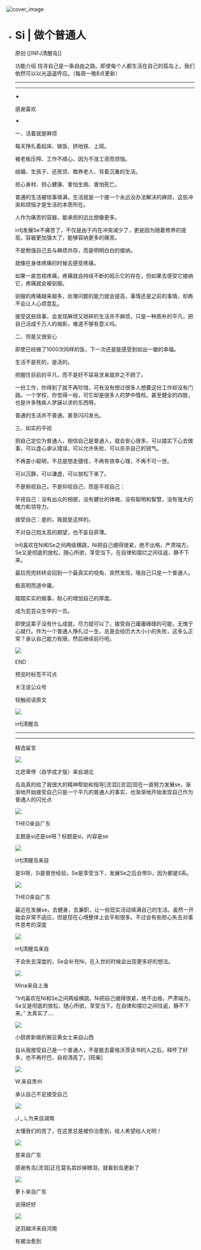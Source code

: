 ![cover_image](http://mmbiz.qpic.cn/mmbiz_jpg/DZCdtia4bJxotMkpAqRo8aJOGNF1NlV2BMqXGFb3F9VTYYopgTftdvjTBImVs1L3ooJ9Trp8o30XIQvC3VYL0Pg/0?wx_fmt=jpeg)

- # Si | 做个普通人
  
  原创 [[INFJ清醒岛]]
  
  功能介绍 找寻自己是一条自由之路。即使每个人都生活在自己的孤岛上，我们依然可以以光遥遥呼应。（每周一晚8点更新）
  
  ---
  
  ---
  
  ✦
  
  感谢喜欢
  
  ✦
  
  一、活着就是麻烦
  
  每天挣扎着起床、做饭、挤地铁、上班。
  
  被老板压榨、工作不顺心、因为不涨工资而烦恼。
  
  结婚、生孩子、还房贷、赡养老人、背着沉重的生活。
  
  担心身材、担心健康、害怕生病、害怕死亡。
  
  普通的生活被琐事填满，生活就是一个接一个永远没办法解决的麻烦，这些冲突和烦恼才是生活的本质所在。
  
  人作为痛苦的容器，能承担的远比想像更多。
  
  infj发展Se不痛苦了，不仅是由于内在冲突减少了，更是因为随着修养的提高，容器更加强大了，能够容纳更多的痛苦。
  
  不是勉强自己去与麻烦共存，而是明明白白的接纳。
  
  就像在身体疼痛的时候去感受疼痛。
  
  如果一直忽视疼痛，疼痛就会持续不断的昭示它的存在，但如果去感受它接纳它，疼痛就会被驯服。
  
  驯服的疼痛越来越多，处理问题的能力就会提高，事情还是之前的事情，却再不会让人心烦意乱。
  
  接受这些琐事，会发现麻烦又琐碎的生活并不麻烦，只是一种质朴的平凡，把自己活成千万人的缩影，难道不够有意义吗。
  
  二、但是又很安心
  
  即使已经做了1000次同样的饭，下一次还是能感受到如出一辙的幸福。
  
  生活不是死的，是活的。
  
  把握住目前的平凡，而不是好不容易求来就弃之不顾了。
  
  一份工作，你得到了就不再珍惜，可有没有想过很多人想要这份工作却没有门路。一个学校，你觉得一般，可它却是很多人的梦中情校。甚至健全的四肢，也是许多残疾人梦寐以求的东西呀。
  
  普通的生活并不普通，甚至闪闪发光。
  
  三、如实的平视
  
  把自己定位为普通人，相信自己是普通人，就会安心很多。可以踏实下心去做事，可以虚心承认错误，可以允许失败，可以杀杀自己的锐气。
  
  不再耍小聪明，不总是想走捷径，不再有侥幸心理，不再不可一世。
  
  可以沉静，可以谦虚，可以放松下来了。
  
  不是俯视自己，不是仰视自己，而是平视自己：
  
  平视自己：没有出众的相貌，没有健壮的体魄，没有聪明和智慧，没有强大的魄力和领导力。
  
  接受自己：是的，我就是这样的。
  
  不对自己抱太高的期望，也不妄自菲薄。
  
  Infj喜欢在Ni和Se之间两级横跳，Ni把自己绷得很紧，绝不出格，严肃端方。Se又是彻底的放松，随心所欲，享受当下。在自律和摆烂之间往返，静不下来。
  
  最后兜兜转转会回到一个最真实的视角，突然发现，哦自己只是一个普通人。
  
  极高明而道中庸。
  
  踏踏实实的做事，耐心的增加自己的厚度。
  
  成为芸芸众生中的一员。
  
  即使这辈子没有什么成就，尽力就可以了。接受自己庸庸碌碌的可能，无愧于心就行。作为一个普通人挣扎过一生，总是会经历大大小小的失败，这多么正常？承认自己能力有限，然后继续前行吧。
  
  ![](https://mmbiz.qpic.cn/mmbiz_gif/7FiadXCUBpqt43ySAFleQonQAWQDMwvCPOiaiaFlUYSG8ibicVqc4d5rBa4niaAWr9DmauJ43FCich2gaNDU6PiaKZQf6w/640?wx_fmt=gif)
  
  END
  
  预览时标签不可点
  
    
  关注该公众号
  
  轻触阅读原文
  
  ![](http://mmbiz.qpic.cn/mmbiz_png/DZCdtia4bJxpcRrqEcIicNn7icChObS1Eqm6u2hlN1LGAHvlMHZg6O2a3A47KdeC6IqvVTuryNZQpDFQ1LX3JvT9w/0?wx_fmt=png)
  
  infj清醒岛
  
  ---
  
  ---
  
  精选留言
  
  ![](http://mmsns.qpic.cn/mmsns/iaxNB5XaibCeLTYWIUGCYm7cS1kFxTx4ibUSEBZJ6VnOdXPDItJ9PaGRg/0)
  
  北悲卑悖（自学成才版）来自湖北
  
  岛岛真的给了我很大的精神帮助和指导[流泪][流泪]现在一直努力发展se，渐渐地开始接受自己只是一个平凡的普通人的事实，也渐渐地开始发现自己作为普通人的闪光点
  
  ![](http://mmsns.qpic.cn/mmsns/iaxNB5XaibCeLTYWIUGCYm7cS1kFxTx4ibUSEBZJ6VnOdXPDItJ9PaGRg/0)
  
  THEO来自广东
  
  主题是si还是se呀？标题是si，内容是se
  
  ![](http://wx.qlogo.cn/mmhead/Q3auHgzwzM4icoibBPppWkMrbLG1lB8KhWHaiaiabBib87BTTdVQC8Cyacg/64)
  
  infj清醒岛来自
  
  是Si呀，Si是普世经验，Se是享受当下，发展Se之后会带Si，因为都是S系。
  
  ![](http://mmsns.qpic.cn/mmsns/iaxNB5XaibCeLTYWIUGCYm7cS1kFxTx4ibUSEBZJ6VnOdXPDItJ9PaGRg/0)
  
  THEO来自广东
  
  最近在发展se，去健身，去兼职，让一些现实活动填满自己的生活。虽然一开始会非常不适应，但是现在心境整体上会平和很多。不过会有些担心失去对事件思考的深度
  
  ![](http://wx.qlogo.cn/mmhead/Q3auHgzwzM4icoibBPppWkMrbLG1lB8KhWHaiaiabBib87BTTdVQC8Cyacg/64)
  
  infj清醒岛来自
  
  不会失去深度的，Se会补充Ni，在入世的时候会出现更多好的想法。
  
  ![](http://mmsns.qpic.cn/mmsns/iaxNB5XaibCeLTYWIUGCYm7cS1kFxTx4ibUSEBZJ6VnOdXPDItJ9PaGRg/0)
  
  Mina来自上海
  
  “Infj喜欢在Ni和Se之间两级横跳，Ni把自己绷得很紧，绝不出格，严肃端方。Se又是彻底的放松，随心所欲，享受当下。在自律和摆烂之间往返，静不下来。”
  太真实了....
  
  ![](http://mmsns.qpic.cn/mmsns/iaxNB5XaibCeLTYWIUGCYm7cS1kFxTx4ibUSEBZJ6VnOdXPDItJ9PaGRg/0)
  
  小厨房新做的豌豆黄女士来自山西
  
  自从我接受自己是一个普通人，不是能去霍格沃茨读书的人之后，释怀了好多，也不再拧巴，自视清高了。[旺柴]
  
  ![](http://mmsns.qpic.cn/mmsns/iaxNB5XaibCeLTYWIUGCYm7cS1kFxTx4ibUSEBZJ6VnOdXPDItJ9PaGRg/0)
  
  W.来自贵州
  
  承认自己不足接受自己
  
  ![](http://mmsns.qpic.cn/mmsns/iaxNB5XaibCeLTYWIUGCYm7cS1kFxTx4ibUSEBZJ6VnOdXPDItJ9PaGRg/0)
  
  ｡ì \_ í｡为来自湖南
  
  太懂我们的苦了，在这里总是被你治愈到，给人希望给人光明！
  
  ![](http://mmsns.qpic.cn/mmsns/iaxNB5XaibCeLTYWIUGCYm7cS1kFxTx4ibUSEBZJ6VnOdXPDItJ9PaGRg/0)
  
  昱来自广东
  
  感谢有岛[流泪]正在莫名其妙掉眼泪，就看到岛更新了
  
  ![](http://mmsns.qpic.cn/mmsns/iaxNB5XaibCeLTYWIUGCYm7cS1kFxTx4ibUSEBZJ6VnOdXPDItJ9PaGRg/0)
  
  萝卜来自广东
  
  说得好好
  
  ![](http://mmsns.qpic.cn/mmsns/iaxNB5XaibCeLTYWIUGCYm7cS1kFxTx4ibUSEBZJ6VnOdXPDItJ9PaGRg/0)
  
  逆羽越洋来自河南
  
  有被治愈到